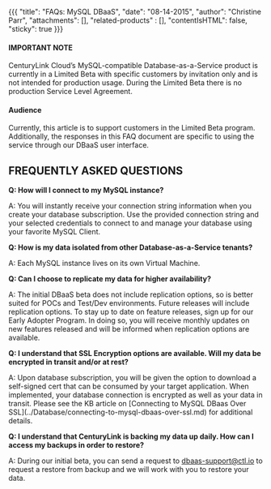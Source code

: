{{{
  "title": "FAQs: MySQL DBaaS",
  "date": "08-14-2015",
  "author": "Christine Parr",
  "attachments": [],
  "related-products" : [],
  "contentIsHTML": false,
  "sticky": true
}}}

#### IMPORTANT NOTE

CenturyLink Cloud’s MySQL-compatible Database-as-a-Service product is currently in a Limited Beta with specific customers by invitation only and is not intended for production usage.
During the Limited Beta there is no production Service Level Agreement.

#### Audience

Currently, this article is to support customers in the Limited Beta program.  Additionally, the responses in this FAQ document are specific to using the service through our DBaaS user interface.


## FREQUENTLY ASKED QUESTIONS

<p><strong>Q: How will I connect to my MySQL instance?</strong>
</p>
<p>A: You will instantly receive your connection string information when you create your database subscription.  Use the provided connection string and your selected credentials to connect to and manage your database using your favorite MySQL Client.</p>

<p><strong>Q: How is my data isolated from other Database-as-a-Service tenants?</strong>
</p>
<p>A: Each MySQL instance lives on its own Virtual Machine.</p>

<p><strong>Q: Can I choose to replicate my data for higher availability?</strong>
</p>
<p>A: The initial DBaaS beta does not include replication options, so is better suited for POCs and Test/Dev environments.  Future releases will include replication options.  To stay up to date on feature releases, sign up for our Early Adopter Program.  In doing so, you will receive monthly updates on new features released and will be informed when replication options are available.
</p>
<p><strong>Q: I understand that SSL Encryption options are available.  Will my data be encrypted in transit and/or at rest? </strong>
</p>
<p>A: Upon database subscription, you will be given the option to download a self-signed cert that can be consumed by your target application. When implemented, your database connection is encrypted as well as your data in transit.  Please see the KB article on [Connecting to MySQL DBaas Over SSL](../Database/connecting-to-mysql-dbaas-over-ssl.md) for additional details.</p>
</p>
<p><strong>Q: I understand that CenturyLink is backing my data up daily.  How can I access my backups in order to restore? </strong>
</p>
<p>A: During our initial beta, you can send a request to <a href="mailto:dbaas-support@ctl.io">dbaas-support@ctl.io</a> to request a restore from backup and we will work with you to restore your data.</p>
